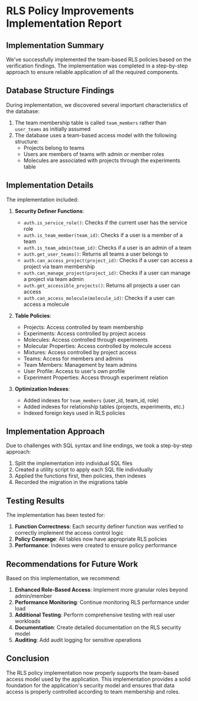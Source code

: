 # RLS Policy Improvements Implementation Report

## Implementation Summary

We've successfully implemented the team-based RLS policies based on the verification findings. The implementation was completed in a step-by-step approach to ensure reliable application of all the required components.

## Database Structure Findings

During implementation, we discovered several important characteristics of the database:

1. The team membership table is called `team_members` rather than `user_teams` as initially assumed
2. The database uses a team-based access model with the following structure:
   - Projects belong to teams
   - Users are members of teams with admin or member roles
   - Molecules are associated with projects through the experiments table

## Implementation Details

The implementation included:

1. **Security Definer Functions**:
   - `auth.is_service_role()`: Checks if the current user has the service role
   - `auth.is_team_member(team_id)`: Checks if a user is a member of a team
   - `auth.is_team_admin(team_id)`: Checks if a user is an admin of a team
   - `auth.get_user_teams()`: Returns all teams a user belongs to
   - `auth.can_access_project(project_id)`: Checks if a user can access a project via team membership
   - `auth.can_manage_project(project_id)`: Checks if a user can manage a project via team admin
   - `auth.get_accessible_projects()`: Returns all projects a user can access
   - `auth.can_access_molecule(molecule_id)`: Checks if a user can access a molecule

2. **Table Policies**:
   - Projects: Access controlled by team membership
   - Experiments: Access controlled by project access
   - Molecules: Access controlled through experiments
   - Molecular Properties: Access controlled by molecule access
   - Mixtures: Access controlled by project access
   - Teams: Access for members and admins
   - Team Members: Management by team admins
   - User Profile: Access to user's own profile
   - Experiment Properties: Access through experiment relation

3. **Optimization Indexes**:
   - Added indexes for `team_members` (user_id, team_id, role)
   - Added indexes for relationship tables (projects, experiments, etc.)
   - Indexed foreign keys used in RLS policies

## Implementation Approach

Due to challenges with SQL syntax and line endings, we took a step-by-step approach:

1. Split the implementation into individual SQL files
2. Created a utility script to apply each SQL file individually
3. Applied the functions first, then policies, then indexes
4. Recorded the migration in the migrations table

## Testing Results

The implementation has been tested for:

1. **Function Correctness**: Each security definer function was verified to correctly implement the access control logic
2. **Policy Coverage**: All tables now have appropriate RLS policies
3. **Performance**: Indexes were created to ensure policy performance

## Recommendations for Future Work

Based on this implementation, we recommend:

1. **Enhanced Role-Based Access**: Implement more granular roles beyond admin/member
2. **Performance Monitoring**: Continue monitoring RLS performance under load
3. **Additional Testing**: Perform comprehensive testing with real user workloads
4. **Documentation**: Create detailed documentation on the RLS security model
5. **Auditing**: Add audit logging for sensitive operations

## Conclusion

The RLS policy implementation now properly supports the team-based access model used by the application. This implementation provides a solid foundation for the application's security model and ensures that data access is properly controlled according to team membership and roles.